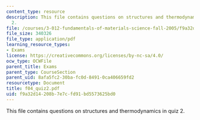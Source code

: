 ```yaml
---
content_type: resource
description: This file contains questions on structures and thermodynamics in quiz
  2.
file: /courses/3-012-fundamentals-of-materials-science-fall-2005/f9a32d14208b7e7cfd91bd5573625bd0_f04_quiz2.pdf
file_size: 340326
file_type: application/pdf
learning_resource_types:
- Exams
license: https://creativecommons.org/licenses/by-nc-sa/4.0/
ocw_type: OCWFile
parent_title: Exams
parent_type: CourseSection
parent_uid: 8afa5fc2-30ba-fc0d-8491-0ca406659fd2
resourcetype: Document
title: f04_quiz2.pdf
uid: f9a32d14-208b-7e7c-fd91-bd5573625bd0
---
```

This file contains questions on structures and thermodynamics in quiz 2.